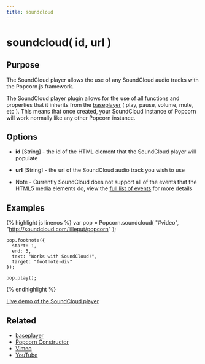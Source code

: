 ```yaml
---
title: soundcloud
---
```

# soundcloud( id, url ) #

## Purpose ##

The SoundCloud player allows the use of any SoundCloud audio tracks with the Popcorn.js framework.

The SoundCloud player plugin allows for the use of all functions and properties that it inherits from the [baseplayer](#baseplayer) ( play, pause, volume, mute, etc ).  This means that once created, your SoundCloud instance of Popcorn will work normally like any other Popcorn instance.

## Options ##

* **id** \[String\] - the id of the HTML element that the SoundCloud player will populate
* **url** \[String\] - the url of the SoundCloud audio track you wish to use

* Note - Currently SoundCloud does not support all of the events that the HTML5 media elements do, view the [full list of events](/popcorn-docs/events/) for more details

## Examples ##

{% highlight js linenos %}
    var pop = Popcorn.soundcloud( "#video", "http://soundcloud.com/lilleput/popcorn" );

    pop.footnote({
      start: 1,
      end: 5,
      text: "Works with SoundCloud!",
      target: "footnote-div"
    });

    pop.play();
{% endhighlight %}

[Live demo of the SoundCloud player](http://jsfiddle.net/popcornjs/7Ku6T/1/)

## Related ##

* [baseplayer](#baseplayer)
* [Popcorn Constructor](/popcorn-docs/popcorn-constructor/)
* [Vimeo](#vimeo)
* [YouTube](#youtube)
